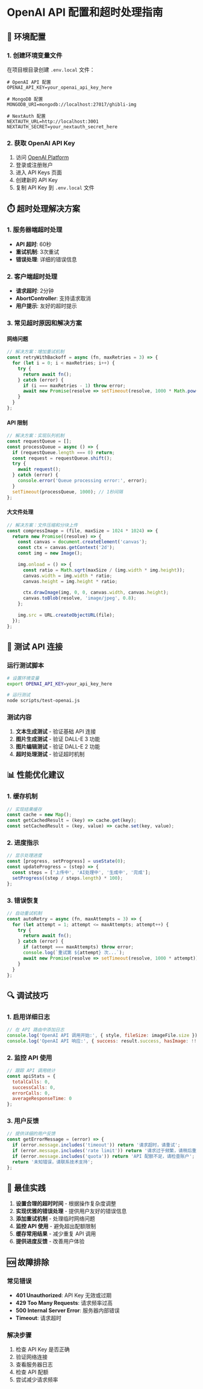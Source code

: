 # OpenAI API 配置和超时处理指南

## 🔧 环境配置

### 1. 创建环境变量文件
在项目根目录创建 `.env.local` 文件：

```env
# OpenAI API 配置
OPENAI_API_KEY=your_openai_api_key_here

# MongoDB 配置
MONGODB_URI=mongodb://localhost:27017/ghibli-img

# NextAuth 配置
NEXTAUTH_URL=http://localhost:3001
NEXTAUTH_SECRET=your_nextauth_secret_here
```

### 2. 获取 OpenAI API Key
1. 访问 [OpenAI Platform](https://platform.openai.com/)
2. 登录或注册账户
3. 进入 API Keys 页面
4. 创建新的 API Key
5. 复制 API Key 到 `.env.local` 文件

## ⏱️ 超时处理解决方案

### 1. 服务器端超时处理
- **API 超时**: 60秒
- **重试机制**: 3次重试
- **错误处理**: 详细的错误信息

### 2. 客户端超时处理
- **请求超时**: 2分钟
- **AbortController**: 支持请求取消
- **用户提示**: 友好的超时提示

### 3. 常见超时原因和解决方案

#### 网络问题
```javascript
// 解决方案：增加重试机制
const retryWithBackoff = async (fn, maxRetries = 3) => {
  for (let i = 0; i < maxRetries; i++) {
    try {
      return await fn();
    } catch (error) {
      if (i === maxRetries - 1) throw error;
      await new Promise(resolve => setTimeout(resolve, 1000 * Math.pow(2, i)));
    }
  }
};
```

#### API 限制
```javascript
// 解决方案：实现队列机制
const requestQueue = [];
const processQueue = async () => {
  if (requestQueue.length === 0) return;
  const request = requestQueue.shift();
  try {
    await request();
  } catch (error) {
    console.error('Queue processing error:', error);
  }
  setTimeout(processQueue, 1000); // 1秒间隔
};
```

#### 大文件处理
```javascript
// 解决方案：文件压缩和分块上传
const compressImage = (file, maxSize = 1024 * 1024) => {
  return new Promise((resolve) => {
    const canvas = document.createElement('canvas');
    const ctx = canvas.getContext('2d');
    const img = new Image();
    
    img.onload = () => {
      const ratio = Math.sqrt(maxSize / (img.width * img.height));
      canvas.width = img.width * ratio;
      canvas.height = img.height * ratio;
      
      ctx.drawImage(img, 0, 0, canvas.width, canvas.height);
      canvas.toBlob(resolve, 'image/jpeg', 0.8);
    };
    
    img.src = URL.createObjectURL(file);
  });
};
```

## 🚀 测试 API 连接

### 运行测试脚本
```bash
# 设置环境变量
export OPENAI_API_KEY=your_api_key_here

# 运行测试
node scripts/test-openai.js
```

### 测试内容
1. **文本生成测试** - 验证基础 API 连接
2. **图片生成测试** - 验证 DALL-E 3 功能
3. **图片编辑测试** - 验证 DALL-E 2 功能
4. **超时处理测试** - 验证超时机制

## 📊 性能优化建议

### 1. 缓存机制
```javascript
// 实现结果缓存
const cache = new Map();
const getCachedResult = (key) => cache.get(key);
const setCachedResult = (key, value) => cache.set(key, value);
```

### 2. 进度指示
```javascript
// 显示处理进度
const [progress, setProgress] = useState(0);
const updateProgress = (step) => {
  const steps = ['上传中', 'AI处理中', '生成中', '完成'];
  setProgress((step / steps.length) * 100);
};
```

### 3. 错误恢复
```javascript
// 自动重试机制
const autoRetry = async (fn, maxAttempts = 3) => {
  for (let attempt = 1; attempt <= maxAttempts; attempt++) {
    try {
      return await fn();
    } catch (error) {
      if (attempt === maxAttempts) throw error;
      console.log(`重试第 ${attempt} 次...`);
      await new Promise(resolve => setTimeout(resolve, 1000 * attempt));
    }
  }
};
```

## 🔍 调试技巧

### 1. 启用详细日志
```javascript
// 在 API 路由中添加日志
console.log('OpenAI API 调用开始:', { style, fileSize: imageFile.size });
console.log('OpenAI API 响应:', { success: result.success, hasImage: !!result.imageUrl });
```

### 2. 监控 API 使用
```javascript
// 跟踪 API 调用统计
const apiStats = {
  totalCalls: 0,
  successCalls: 0,
  errorCalls: 0,
  averageResponseTime: 0
};
```

### 3. 用户反馈
```javascript
// 提供详细的用户反馈
const getErrorMessage = (error) => {
  if (error.message.includes('timeout')) return '请求超时，请重试';
  if (error.message.includes('rate limit')) return '请求过于频繁，请稍后重试';
  if (error.message.includes('quota')) return 'API 配额不足，请检查账户';
  return '未知错误，请联系技术支持';
};
```

## 📝 最佳实践

1. **设置合理的超时时间** - 根据操作复杂度调整
2. **实现优雅的错误处理** - 提供用户友好的错误信息
3. **添加重试机制** - 处理临时网络问题
4. **监控 API 使用** - 避免超出配额限制
5. **缓存常用结果** - 减少重复 API 调用
6. **提供进度反馈** - 改善用户体验

## 🆘 故障排除

### 常见错误
- **401 Unauthorized**: API Key 无效或过期
- **429 Too Many Requests**: 请求频率过高
- **500 Internal Server Error**: 服务器内部错误
- **Timeout**: 请求超时

### 解决步骤
1. 检查 API Key 是否正确
2. 验证网络连接
3. 查看服务器日志
4. 检查 API 配额
5. 尝试减少请求频率



